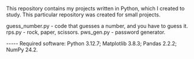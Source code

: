 This repository contains my projects written in Python, which I created to study. This particular repository was created for small projects.

guess_number.py - code that guesses a number, and you have to guess it.
rps.py - rock, paper, scissors.
pws_gen.py - password generator.

----- Required software: Python 3.12.7; Matplotlib 3.8.3; Pandas 2.2.2; NumPy 24.2.